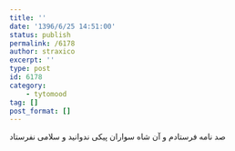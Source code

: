 ```yaml
---
title: ''
date: '1396/6/25 14:51:00'
status: publish
permalink: /6178
author: straxico
excerpt: ''
type: post
id: 6178
category:
    - tytomood
tag: []
post_format: []
---
```

‏صد نامه فرستادم و آن شاه سواران پیکی ندوانید و سلامی نفرستاد